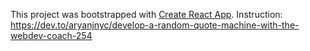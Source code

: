 This project was bootstrapped with [Create React App](https://github.com/facebook/create-react-app).
Instruction:
https://dev.to/aryanjnyc/develop-a-random-quote-machine-with-the-webdev-coach-254
